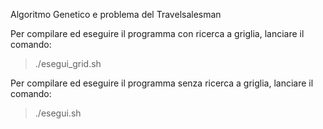 Algoritmo Genetico e problema del Travelsalesman

Per compilare ed eseguire il programma con ricerca a griglia, lanciare il comando:
> ./esegui_grid.sh

Per compilare ed eseguire il programma senza ricerca a griglia, lanciare il comando:
> ./esegui.sh

